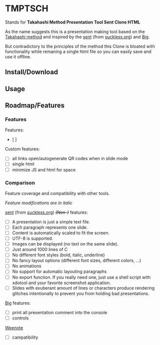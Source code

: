 # TMPTSCH
Stands for **Takahashi Method Presentation Tool Sent Clone HTML**

As the name suggests this is a presentation making tool based on the [Takahashi method](https://en.wikipedia.org/wiki/Takahashi_method) and inspired by the [sent](https://tools.suckless.org/sent/) (from [suckless.org](https://suckless.org/)) and [Big](https://github.com/tmcw/big). 

But contradictory to the principles of the method this Clone is bloated with functionality while remaning a single html file so you can easily save and use it offline.

## Install/Download

## Usage

## Roadmap/Features

### Features

Features:
- [ ]

Custom features:
- [ ] all links open/autogenerate QR codes when in slide mode
- [ ] single html
- [ ] minimize JS and html for space

### Comparison

Feature coverage and compatibility with other tools.

*Feature modifications are in italic*

[sent](https://tools.suckless.org/sent/) (from [suckless.org](https://suckless.org/)) *~~(Non-)~~* features:
- [ ] A presentation is just a simple text file.
- [ ] Each paragraph represents one slide.
- [ ] Content is automatically scaled to fit the screen.
- [ ] UTF-8 is supported.
- [ ] Images can be displayed (no text on the same slide).
- [ ] Just around 1000 lines of C
- [ ] No different font styles (bold, italic, underline)
- [ ] No fancy layout options (different font sizes, different colors, …)
- [ ] No animations
- [ ] No support for automatic layouting paragraphs
- [ ] No export function. If you really need one, just use a shell script with xdotool and your favorite screenshot application.
- [ ] Slides with exuberant amount of lines or characters produce rendering glitches intentionally to prevent you from holding bad presentations.

[Big](https://github.com/tmcw/big) features:
- [ ] print all presentation comment into the console
- [ ] controls

[Weenote](https://github.com/jed/weenote)
- [ ] campatibility